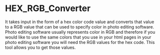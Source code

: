 # HEX_RGB_Converter
It takes input in the form of a hex color code value and converts that value to a RGB value that can be used to specify color in photo editing software. Photo editing software usually represents color in RGB and therefore if you would like to use the same colors that you use in your html pages in your photo editing software you will need the RGB values for the hex code. This tool allows you to get those values.
